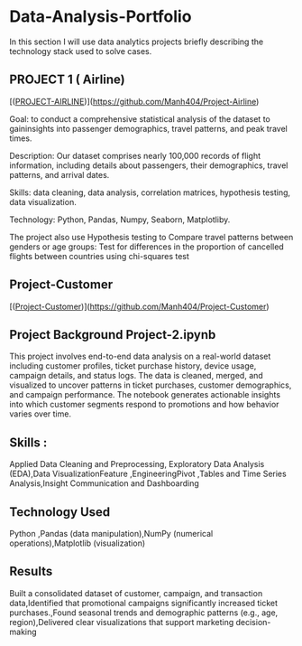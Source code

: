 # Data-Analysis-Portfolio
In this section I will use data analytics projects briefly describing the technology stack used to solve cases.
## PROJECT 1 ( Airline)

[([PROJECT-AIRLINE]())](https://github.com/Manh404/Project-Airline)

Goal: to conduct a comprehensive statistical analysis of the dataset to gaininsights into passenger demographics, travel patterns, and peak travel times.

Description: Our dataset comprises nearly 100,000 records of flight information, including details about passengers, their demographics, travel patterns, and arrival dates.

Skills: data cleaning, data analysis, correlation matrices, hypothesis testing, data visualization.

Technology: Python, Pandas, Numpy, Seaborn, Matplotliby.

The project also use Hypothesis testing to Compare travel patterns between genders or age groups: Test for differences in the proportion of cancelled flights between countries using chi-squares test


## Project-Customer 

[([Project-Customer]())](https://github.com/Manh404/Project-Customer)


## Project Background Project-2.ipynb

This project involves end-to-end data analysis on a real-world dataset including customer profiles, ticket purchase history, device usage, campaign details, and status logs. The data is cleaned, merged, and visualized to uncover patterns in ticket purchases, customer demographics, and campaign performance. The notebook generates actionable insights into which customer segments respond to promotions and how behavior varies over time.

## Skills : 

Applied Data Cleaning and Preprocessing, Exploratory Data Analysis (EDA),Data VisualizationFeature ,EngineeringPivot ,Tables and Time Series Analysis,Insight Communication and Dashboarding

## Technology Used 

Python ,Pandas (data manipulation),NumPy (numerical operations),Matplotlib (visualization)

## Results 
Built a consolidated dataset of customer, campaign, and transaction data,Identified that promotional campaigns significantly increased ticket purchases.,Found seasonal trends and demographic patterns (e.g., age, region),Delivered clear visualizations that support marketing decision-making


